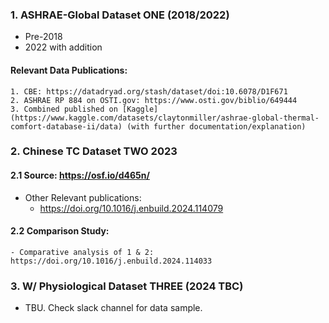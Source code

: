 ### 1. ASHRAE-Global Dataset ONE (2018/2022)
- Pre-2018
- 2022 with addition

#### Relevant Data Publications:
	1. CBE: https://datadryad.org/stash/dataset/doi:10.6078/D1F671
	2. ASHRAE RP 884 on OSTI.gov: https://www.osti.gov/biblio/649444
	3. Combined published on [Kaggle](https://www.kaggle.com/datasets/claytonmiller/ashrae-global-thermal-comfort-database-ii/data) (with further documentation/explanation)



### 2. Chinese TC Dataset TWO 2023 
#### 2.1 Source: https://osf.io/d465n/
- Other Relevant publications:
	- https://doi.org/10.1016/j.enbuild.2024.114079


#### 2.2 Comparison Study:
	- Comparative analysis of 1 & 2: https://doi.org/10.1016/j.enbuild.2024.114033

### 3. W/ Physiological Dataset THREE (2024 TBC)
 - TBU. Check slack channel for data sample.

